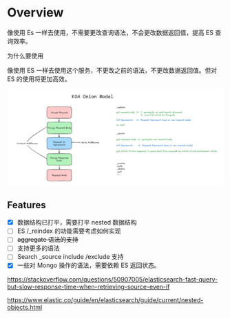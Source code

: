 # Overview

像使用 Es 一样去使用，不需要更改查询语法，不会更改数据返回值，提高 ES 查询效率。

为什么要使用

像使用 ES 一样去使用这个服务，不更改之前的语法，不更改数据返回值。但对 ES 的使用将更加高效。

![KOA Onion Model](image/image-20241112-080341.png)

## Features

- [x] 数据结构已打平，需要打平 nested 数据结构
- [ ] ES /\_reindex 的功能需要考虑如何实现
- [ ] ~~aggregate 语法的支持~~
- [ ] 支持更多的语法
- [ ] Search \_source include /exclude 支持
- [x] 一些对 Mongo 操作的语法，需要依赖 ES 返回状态。

https://stackoverflow.com/questions/50907005/elasticsearch-fast-query-but-slow-response-time-when-retrieving-source-even-if

https://www.elastic.co/guide/en/elasticsearch/guide/current/nested-objects.html
